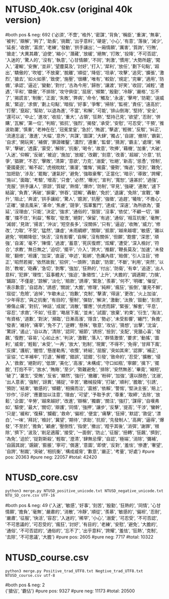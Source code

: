 
NTUSD_40k.csv (original 40k version)
=======================================
#both pos & neg: 692
{'必須', '不啻', '格外', '密謀', '背負', '稱臣', '重演', '無辜', '被判', '辯解', '夠了', '助長', '挑戰', '出乎意料', '硬是', '小心', '有意', '落後', '減少', '延長', '收斂', '富庶', '老練', '發動', '拱手讓出', '一廂情願', '厲害', '質詢', '行賄', '搶走', '大異其趣', '迫使', '縮小', '潛藏', '放緩', '絕無', '打敗', '投降', '不可否認', '入迷的', '驚人的', '沒有', '執意', '心甘情願', '不同', '刺激', '慣用', '大勢所趨', '闖入', '灌輸', '安撫', '並非', '望塵莫及', '討好', '打入', '犀利', '放任', '劃下句點', '超出', '驕傲的', '吹噓', '不放棄', '脫離', '順從', '降低', '坦承', '攻擊', '追究', '擴張', '激烈', '搶去', '如火如荼', '致使', '施壓', '很糟', '唯有', '較勁', '規定', '完畢', '適用', '防備', '承認', '逼近', '變動', '對付', '古為今用', '歸咎', '讓渡', '好笑', '收回', '減輕', '遭遇', '平和', '驕傲', '不排除', '攻守俱佳', '屈居', '頻繁', '殷勤', '冷靜', '嚴格', '忘不了', '揭謊言', '制衡', '正面', '失敗', '弊病', '命令', '觸及', '永遠', '擊垮', '防範', '逞威風', '緊迫', '求償', '劃上句點', '暗指', '好事', '爭奪', '掃除', '監視', '責任', '遠高於', '打壓', '竄起', '幫助', '以退為進', '不當', '和解', '可能', '排山倒海', '堅持', '安全', '還可以', '中止', '進攻', '收拾', '重大', '占領', '狂熱', '堅持己見', '欲望', '忍耐', '併購', '瓦解', '第一位', '判賠', '抵抗', '強烈', '揭發', '承受', '安慰', '可忍受', '干預', '推波助瀾', '慎重', '老神在在', '冠冕堂皇', '急於', '賄選', '擊退', '輕微', '反駁', '糾正', '流連忘返', '激進', '大幅', '意外', '共謀', '圖謀', '大肆', '獨占', '自詡', '撤除', '霸氣', '自求', '開玩笑', '補償', '罪證確鑿', '濃烈', '遵重', '監督', '猜測', '霸主', '處理', '稀罕', '擊破', '透露', '蒙受', '解除', '抗衡', '喝令', '故意', '吹捧', '藉機', '加重', '大破', '入迷', '仰賴', '反破', '被迫', '施加', '放縱', '改觀', '刻意', '改善', '超越', '介意', '抗爭', '猖獗', '不忍', '擊敗', '清算', '意欲', '力克', '溺愛', '杜絕', '新高', '慫恿', '控制', '憂國憂民', '輸不起', '虎視眈眈', '瀰漫', '懺悔', '揭露', '優勢', '悔過', '受到', '難免', '加把勁', '涉及', '罷黜', '運氣好', '避免', '強取豪奪', '正當化', '暗示', '導致', '誇耀', '施以', '面臨', '考驗', '增高', '只會', '必然', '曝光', '宣判', '寬恕', '遠甚於', '過強', '克服', '拱手讓人', '原諒', '質疑', '熱情', '爆炸', '防制', '罕見', '強硬', '連敗', '遽下結論', '負責', '再破', '摒棄', '併吞', '認輸', '轟動', '免於', '退讓', '免除', '宣戰', '攀升', '阻止', '奔波', '拱手讓給', '驚人', '臆測', '抗壓', '強徵', '追趕', '犧牲', '不擔心', '正確', '搶去風采', '革命', '焦慮', '競爭', '孤軍奮鬥', '達成', '深遠', '為所欲為', '蔓延', '沒理由', '只能', '決定', '強求', '通俗的', '狠狠', '沒事', '依仗', '不顧一切', '顛覆', '擋不住', '利益', '奪取', '發洩', '絕對', '保留', '有過', '通俗', '相互抗衡', '毫無', '減弱', '見效', '揚言', '沖淡', '短空長多', '沒關係', '只有', '逼迫', '收賄', '威力', '修改', '力取', '不受', '猛然', '謙虛', '未雨綢繆', '關聯', '抵禦', '越來越壞', '敏感', '難以避免', '明顯降低', '快活', '沒有影響', '自稱', '沒有關係', '但願', '飽嘗', '深思', '頑強', '自滿', '毫不', '陳情', '過渡', '蓄意', '死灰復燃', '炫耀', '遭受', '深入檢討', '符合', '求教', '無日無之', '迫切', '擺平', '介入', '誇大', '推翻', '鞭長莫及', '加速', '未發現', '翻修', '袒護', '加深', '直逼', '申述', '鬆綁', '色厲內荏', '賠償', '引人注目', '修正', '昭然若揭', '依然故我', '招供', '一頭熱', '貢獻', '防禦', '不斷', '利用', '突然', '以防', '教唆', '砲轟', '急切', '剝奪', '強加', '狂熱的', '付出', '防衛', '有幸', '追逐', '出人意料', '犯罪', '理性', '茲事體大', '強迫', '象徵性', '上升', '大膽的', '調適期', '力擒', '鋪路', '不僅是', '諒解', '淡化', '賠款', '誘導', '緊急', '羨慕', '何不', '明確', '催促', '表示歉意', '自認為', '誘惑', '關說', '大膽', '修理', '純粹', '瘋狂', '扳倒', '屢見不鮮', '屈從', '危險', '追悼', '乍歇未止', '抱歉', '克制', '擊潰', '得逞', '更改', '火上加油', '少年得志', '與之抗衡', '有目的', '壓制', '彈劾', '解決', '激動', '汰換', '鼓動', '刻苦', '療傷止痛', '對抗', '神話', '成就', '消散', '響應', '伏虎而歸', '緊張', '解套', '平息', '容忍', '求救', '不如', '任意', '略居下風', '並未', '試圖', '放棄', '約束', '衍生', '淘汰', '有資格', '道歉', '對決', '瀕臨', '日漸高漲', '隱含', '勢必', '未受影響', '纏鬥', '負擔', '發表', '維持', '痛宰', '免不了', '逆轉', '懸殊', '敬意', '攻佔', '猜想', '出擊', '沈淪', '驚訝', '遏止', '自以為', '清除', '認同', '細節', '誘拐', '撿到', '支配', '見獵心喜', '發飆', '復甦', '容易', '心如止水', '判決', '激戰', '落入', '群情激憤', '要求', '動搖', '圖利', '威脅', '輕鬆', '未受', '一再', '放大', '剋制', '現實', '不得不', '免得', '甘拜下風', '反撲', '護航', '醒悟', '懸崖勒馬', '收攬', '終結', '屈服', '突如其來', '認罪', '補正', '妥協', '亡羊補牢', '打退', '解體', '錯誤', '認錯', '引發', '致命的', '忍受', '擴散', '侵入', '救救', '絕對的', '低頭', '美化', '高漲', '未構成', '守口如瓶', '寧願', '擒下', '擺脫', '打抱不平', '放水', '賄賂', '至少', '勢難避免', '排除', '安然無恙', '畢竟', '縮短', '破了', '叢生', '受賄', '反省', '顯然', '強行', '撤離', '粉碎', '加強', '還以顏色', '沈溺', '出人意表', '強制', '訝異', '捕捉', '辛苦', '繳械投降', '打破', '順利', '膽敢', '引誘', '預防', '結束', '敏感的', '傾聽', '相擁而泣', '震撼', '依賴', '警惕', '堅決主張', '賠上', '炒作', '示好', '應要加以注意', '理由', '可望', '予取予求', '尊重', '取締', '去除', '放鬆', '企圖', '辛勞', '越來越好', '改進', '辯稱', '獨霸', '關注', '強打', '謀得', '自嘆弗如', '驅使', '最大', '關切', '辯護', '同情', '強押', '讓步', '反擊', '提高', '干涉', '蠻幹', '只是', '緩和', '復蘇', '攔截', '救命', '偏袒', '便宜', '痛擊', '狂掃', '默認', '敦促', '漂白', '一味', '拜託', '檢討', '冀望', '期待', '求助', '抗拒', '先發制人', '高興', '逼得', '爆發', '不至於', '擔負', '顧慮', '壓倒性', '指使', '撤出', '瞠乎其後', '消弭', '謝罪', '根除', '擠下', '波及', '削足適履', '接受', '一面倒', '防止', '征服', '扭轉', '狂飆', '擠到', '為免', '迫於', '捉對斯殺', '輕取', '澄清', '肆無忌憚', '自認', '極端', '消除', '彌補', '自圓其說', '覬覦', '膨脹', '寧可', '償還', '意圖', '即使', '反對', '羞怯', '慘遭', '奢望', '自誇', '制裁', '突破', '相抗衡', '構成威脅', '歉意', '嚴正', '考量', '好處'}
#pure pos: 20363
#pure neg: 22057
#total: 42420



NTUSD_core.csv
=======================================
    python3 merge.py NTUSD_positive_unicode.txt NTUSD_negative_unicode.txt NTU_SD_core.csv UTF-16

#both pos & neg: 49 
{'入迷', '敏感', '好事', '刻苦', '殷勤', '狂熱的', '同情', '心甘情願', '擔負', '毫無', '嚴肅的', '消散', '冷靜', '順從', '羨慕', '敏感的', '偏袒', '忍耐', '嚴肅', '征服', '快活', '容忍', '入迷的', '稀罕', '小心', '溺愛', '可忍受', '不可否認', '不可思議的', '可忍受的', '瘋狂', '討好', '有目的', '老練', '安慰', '避免', '大膽的', '通俗', '不可否認的', '通俗的', '忘不了', '出乎意料', '誇耀', '羞怯', '狂熱', '克制', '去除', '不可思議', '大膽'}
#pure pos: 2605
#pure neg: 7717
#total: 10322


NTUSD_course.csv
=======================================
    python3 merge.py Positive_trad_UTF8.txt Negtive_trad_UTF8.txt NTUSD_course.csv utf-8

#both pos & neg: 2  
{'搶佔', '霸佔'}
#pure pos: 9327
#pure neg: 11173
#total: 20500






